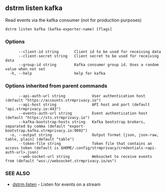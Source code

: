 ## dstrm listen kafka

Read events via the kafka consumer (not for production purposes)

```
dstrm listen kafka (kafka-exporter-name) [flags]
```

### Options

```
      --client-id string       Client id to be used for receiving data
      --client-secret string   Client secret to be used for receiving data
      --group-id string        Kafka consumer group id. Uses a random value when not set
  -h, --help                   help for kafka
```

### Options inherited from parent commands

```
      --api-auth-url string            User authentication host (default "https://accounts.strmprivacy.io")
      --api-host string                API host and port (default "api.strmprivacy.io:443")
      --events-auth-url string         Event authentication host (default "https://sts.strmprivacy.io")
      --kafka-bootstrap-hosts string   Kafka bootstrap brokers, separated by comma (default "export-bootstrap.kafka.strmprivacy.io:9092")
  -o, --output string                  Output format [json, json-raw, table, plain] (default "table")
      --token-file string              Token file that contains an access token (default is $HOME/.config/strmprivacy/credentials-<api-auth-url>.json)
      --web-socket-url string          Websocket to receive events from (default "wss://websocket.strmprivacy.io/ws")
```

### SEE ALSO

* [dstrm listen](dstrm_listen.md)	 - Listen for events on a stream


